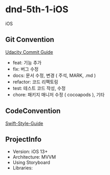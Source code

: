 # dnd-5th-1-iOS

iOS

## Git Convention

[Udacity Commit Guide](https://udacity.github.io/git-styleguide)

- feat: 기능 추가
- fix: 버그 수정
- docs: 문서 수정, 변경 ( 주석, MARK, .md )
- refactor: 코드 리팩토링
- test: 테스트 코드 작성, 수정
- chore: 패키지 매니저 수정 ( cocoapods ), 기타

## CodeConvention
[Swift-Style-Guide](https://github.com/StyleShare/swift-style-guide)

## ProjectInfo
- Version: iOS 13+
- Architecture: MVVM
- Using Storyboard
- Libraries: 
